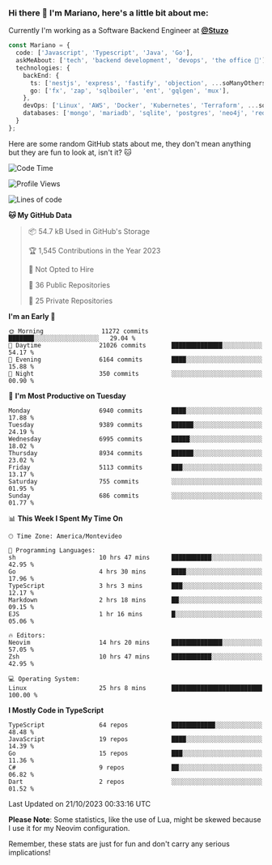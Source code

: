 ### Hi there 👋 I'm Mariano, here's a little bit about me:

Currently I'm working as a Software Backend Engineer at [**@Stuzo**](https://www.stuzo.com/)

```ts
const Mariano = {
  code: ['Javascript', 'Typescript', 'Java', 'Go'],
  askMeAbout: ['tech', 'backend development', 'devops', 'the office 💼'],
  technologies: {
    backEnd: {
      ts: ['nestjs', 'express', 'fastify', 'objection', ...soManyOthersFrameworks],
      go: ['fx', 'zap', 'sqlboiler', 'ent', 'gqlgen', 'mux'],
    },
    devOps: ['Linux', 'AWS', 'Docker', 'Kubernetes', 'Terraform', ...soManyOthersTools],
    databases: ['mongo', 'mariadb', 'sqlite', 'postgres', 'neo4j', 'redis', ...],
  }
};
```

Here are some random GitHub stats about me, they don't mean anything but they are fun to look at, isn't it? 🐱

<!--START_SECTION:waka-->
![Code Time](http://img.shields.io/badge/Code%20Time-1%2C335%20hrs%2045%20mins-blue)

![Profile Views](http://img.shields.io/badge/Profile%20Views-1-blue)

![Lines of code](https://img.shields.io/badge/From%20Hello%20World%20I%27ve%20Written-11.7%20million%20lines%20of%20code-blue)

**🐱 My GitHub Data** 

> 📦 54.7 kB Used in GitHub's Storage 
 > 
> 🏆 1,545 Contributions in the Year 2023
 > 
> 🚫 Not Opted to Hire
 > 
> 📜 36 Public Repositories 
 > 
> 🔑 25 Private Repositories 
 > 
**I'm an Early 🐤** 

```text
🌞 Morning                11272 commits       ███████░░░░░░░░░░░░░░░░░░   29.04 % 
🌆 Daytime                21026 commits       ██████████████░░░░░░░░░░░   54.17 % 
🌃 Evening                6164 commits        ████░░░░░░░░░░░░░░░░░░░░░   15.88 % 
🌙 Night                  350 commits         ░░░░░░░░░░░░░░░░░░░░░░░░░   00.90 % 
```
📅 **I'm Most Productive on Tuesday** 

```text
Monday                   6940 commits        ████░░░░░░░░░░░░░░░░░░░░░   17.88 % 
Tuesday                  9389 commits        ██████░░░░░░░░░░░░░░░░░░░   24.19 % 
Wednesday                6995 commits        █████░░░░░░░░░░░░░░░░░░░░   18.02 % 
Thursday                 8934 commits        ██████░░░░░░░░░░░░░░░░░░░   23.02 % 
Friday                   5113 commits        ███░░░░░░░░░░░░░░░░░░░░░░   13.17 % 
Saturday                 755 commits         ░░░░░░░░░░░░░░░░░░░░░░░░░   01.95 % 
Sunday                   686 commits         ░░░░░░░░░░░░░░░░░░░░░░░░░   01.77 % 
```


📊 **This Week I Spent My Time On** 

```text
🕑︎ Time Zone: America/Montevideo

💬 Programming Languages: 
sh                       10 hrs 47 mins      ███████████░░░░░░░░░░░░░░   42.95 % 
Go                       4 hrs 30 mins       ████░░░░░░░░░░░░░░░░░░░░░   17.96 % 
TypeScript               3 hrs 3 mins        ███░░░░░░░░░░░░░░░░░░░░░░   12.17 % 
Markdown                 2 hrs 18 mins       ██░░░░░░░░░░░░░░░░░░░░░░░   09.15 % 
EJS                      1 hr 16 mins        █░░░░░░░░░░░░░░░░░░░░░░░░   05.06 % 

🔥 Editors: 
Neovim                   14 hrs 20 mins      ██████████████░░░░░░░░░░░   57.05 % 
Zsh                      10 hrs 47 mins      ███████████░░░░░░░░░░░░░░   42.95 % 

💻 Operating System: 
Linux                    25 hrs 8 mins       █████████████████████████   100.00 % 
```

**I Mostly Code in TypeScript** 

```text
TypeScript               64 repos            ████████████░░░░░░░░░░░░░   48.48 % 
JavaScript               19 repos            ████░░░░░░░░░░░░░░░░░░░░░   14.39 % 
Go                       15 repos            ███░░░░░░░░░░░░░░░░░░░░░░   11.36 % 
C#                       9 repos             ██░░░░░░░░░░░░░░░░░░░░░░░   06.82 % 
Dart                     2 repos             ░░░░░░░░░░░░░░░░░░░░░░░░░   01.52 % 
```




 Last Updated on 21/10/2023 00:33:16 UTC
<!--END_SECTION:waka-->

**Please Note**: Some statistics, like the use of Lua, might be skewed because I use it for my Neovim configuration.

Remember, these stats are just for fun and don't carry any serious implications!

